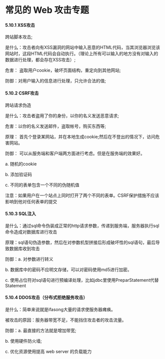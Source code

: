 # **常见的 Web 攻击专题**

#### 5.10.1 XSS攻击

跨站脚本攻击;

是什么：攻击者向有XSS漏洞的网站中输入恶意的HTML代码，当其浏览器浏览该网站时，这段HTML代码会自动执行。（理论上所有可以输入的地方没有对输入的数据进行处理，都会存在XSS攻击）;

危害： 盗取用户cookie，破坏页面结构，重定向到其他网站;

防御：对用户输入的信息进行处理，只允许合法的值;

#### 5.10.2 CSRF攻击

跨站请求伪造

是什么：攻击者盗用了你的身份，以你的名义发送恶意请求;

危害：以你的名义发送邮件，盗取帐号，购买东西等;

原理： 首先个登录某网站，并在本地生成cookie;然后在不登出的情况下，访问危害网站。

防御： 可以从服务端和客户端两方面进行考虑。但是在服务端的效果好。

a. 随机的cookie

b. 添加验证码

c. 不同的表单包含一个不同的伪随机值

注意：如果用户在一个站点上同时打开了两个不同的表单。CSRF保护措施不应该影响到他对任何表单的提交

#### 5.10.3 SQL注入

是什么：通过sql命令伪装成正常的http请求参数，传递到服务端，服务器执行sql命令造成对数据库进行攻击

原理：sql语句伪造参数，然后在对参数机型拼接后形成破坏性的sql语句，最后导致数据库收到攻击

防御：a. 对参数进行转义

b. 数据库中的密码不应明文存储，可以对密码使用md5进行加密。

c. 使用占位符对sql语句进行预编译处理，比如jdbc里使用PreparStatement代替Statement

#### 5.10.4 DDOS攻击（分布式拒绝服务攻击）

是什么：简单来说就是ifasong大量的请求使服务器瘫痪。

被攻击的原因：服务器带宽不足，不能挡住攻击者的攻击流量。

防御：a. 最直接的方法就是增加带宽;

b. 使用硬件防火墙;

c. 优化资源使用提高 web server 的负载能力